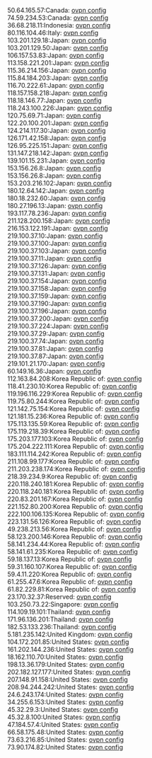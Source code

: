 50.64.165.57:Canada: [ovpn config](vpn/50_64_165_57.ovpn)  
74.59.234.53:Canada: [ovpn config](vpn/74_59_234_53.ovpn)  
36.68.218.11:Indonesia: [ovpn config](vpn/36_68_218_11.ovpn)  
80.116.104.46:Italy: [ovpn config](vpn/80_116_104_46.ovpn)  
103.201.129.18:Japan: [ovpn config](vpn/103_201_129_18.ovpn)  
103.201.129.50:Japan: [ovpn config](vpn/103_201_129_50.ovpn)  
106.157.53.83:Japan: [ovpn config](vpn/106_157_53_83.ovpn)  
113.158.221.201:Japan: [ovpn config](vpn/113_158_221_201.ovpn)  
115.36.214.156:Japan: [ovpn config](vpn/115_36_214_156.ovpn)  
115.84.184.203:Japan: [ovpn config](vpn/115_84_184_203.ovpn)  
116.70.222.61:Japan: [ovpn config](vpn/116_70_222_61.ovpn)  
118.157.158.218:Japan: [ovpn config](vpn/118_157_158_218.ovpn)  
118.18.146.77:Japan: [ovpn config](vpn/118_18_146_77.ovpn)  
118.243.100.226:Japan: [ovpn config](vpn/118_243_100_226.ovpn)  
120.75.69.71:Japan: [ovpn config](vpn/120_75_69_71.ovpn)  
122.20.100.201:Japan: [ovpn config](vpn/122_20_100_201.ovpn)  
124.214.117.30:Japan: [ovpn config](vpn/124_214_117_30.ovpn)  
126.171.42.158:Japan: [ovpn config](vpn/126_171_42_158.ovpn)  
126.95.225.151:Japan: [ovpn config](vpn/126_95_225_151.ovpn)  
131.147.218.142:Japan: [ovpn config](vpn/131_147_218_142.ovpn)  
139.101.15.231:Japan: [ovpn config](vpn/139_101_15_231.ovpn)  
153.156.26.8:Japan: [ovpn config](vpn/153_156_26_8.ovpn)  
153.156.26.8:Japan: [ovpn config](vpn/153_156_26_8.ovpn)  
153.203.216.102:Japan: [ovpn config](vpn/153_203_216_102.ovpn)  
180.12.64.142:Japan: [ovpn config](vpn/180_12_64_142.ovpn)  
180.18.232.60:Japan: [ovpn config](vpn/180_18_232_60.ovpn)  
180.27.196.13:Japan: [ovpn config](vpn/180_27_196_13.ovpn)  
193.117.78.236:Japan: [ovpn config](vpn/193_117_78_236.ovpn)  
211.128.200.158:Japan: [ovpn config](vpn/211_128_200_158.ovpn)  
216.153.122.191:Japan: [ovpn config](vpn/216_153_122_191.ovpn)  
219.100.37.10:Japan: [ovpn config](vpn/219_100_37_10.ovpn)  
219.100.37.100:Japan: [ovpn config](vpn/219_100_37_100.ovpn)  
219.100.37.103:Japan: [ovpn config](vpn/219_100_37_103.ovpn)  
219.100.37.11:Japan: [ovpn config](vpn/219_100_37_11.ovpn)  
219.100.37.126:Japan: [ovpn config](vpn/219_100_37_126.ovpn)  
219.100.37.131:Japan: [ovpn config](vpn/219_100_37_131.ovpn)  
219.100.37.154:Japan: [ovpn config](vpn/219_100_37_154.ovpn)  
219.100.37.158:Japan: [ovpn config](vpn/219_100_37_158.ovpn)  
219.100.37.159:Japan: [ovpn config](vpn/219_100_37_159.ovpn)  
219.100.37.190:Japan: [ovpn config](vpn/219_100_37_190.ovpn)  
219.100.37.196:Japan: [ovpn config](vpn/219_100_37_196.ovpn)  
219.100.37.200:Japan: [ovpn config](vpn/219_100_37_200.ovpn)  
219.100.37.224:Japan: [ovpn config](vpn/219_100_37_224.ovpn)  
219.100.37.29:Japan: [ovpn config](vpn/219_100_37_29.ovpn)  
219.100.37.74:Japan: [ovpn config](vpn/219_100_37_74.ovpn)  
219.100.37.81:Japan: [ovpn config](vpn/219_100_37_81.ovpn)  
219.100.37.87:Japan: [ovpn config](vpn/219_100_37_87.ovpn)  
219.101.21.170:Japan: [ovpn config](vpn/219_101_21_170.ovpn)  
60.149.16.36:Japan: [ovpn config](vpn/60_149_16_36.ovpn)  
112.163.84.208:Korea Republic of: [ovpn config](vpn/112_163_84_208.ovpn)  
118.41.230.10:Korea Republic of: [ovpn config](vpn/118_41_230_10.ovpn)  
119.196.116.229:Korea Republic of: [ovpn config](vpn/119_196_116_229.ovpn)  
119.75.80.244:Korea Republic of: [ovpn config](vpn/119_75_80_244.ovpn)  
121.142.75.154:Korea Republic of: [ovpn config](vpn/121_142_75_154.ovpn)  
121.181.15.236:Korea Republic of: [ovpn config](vpn/121_181_15_236.ovpn)  
175.113.135.59:Korea Republic of: [ovpn config](vpn/175_113_135_59.ovpn)  
175.119.218.39:Korea Republic of: [ovpn config](vpn/175_119_218_39.ovpn)  
175.203.177.103:Korea Republic of: [ovpn config](vpn/175_203_177_103.ovpn)  
175.204.222.111:Korea Republic of: [ovpn config](vpn/175_204_222_111.ovpn)  
183.111.114.242:Korea Republic of: [ovpn config](vpn/183_111_114_242.ovpn)  
211.108.99.177:Korea Republic of: [ovpn config](vpn/211_108_99_177.ovpn)  
211.203.238.174:Korea Republic of: [ovpn config](vpn/211_203_238_174.ovpn)  
218.39.234.9:Korea Republic of: [ovpn config](vpn/218_39_234_9.ovpn)  
220.118.240.181:Korea Republic of: [ovpn config](vpn/220_118_240_181.ovpn)  
220.118.240.181:Korea Republic of: [ovpn config](vpn/220_118_240_181.ovpn)  
220.83.201.167:Korea Republic of: [ovpn config](vpn/220_83_201_167.ovpn)  
221.152.80.200:Korea Republic of: [ovpn config](vpn/221_152_80_200.ovpn)  
222.100.106.135:Korea Republic of: [ovpn config](vpn/222_100_106_135.ovpn)  
223.131.56.126:Korea Republic of: [ovpn config](vpn/223_131_56_126.ovpn)  
49.238.213.56:Korea Republic of: [ovpn config](vpn/49_238_213_56.ovpn)  
58.123.200.146:Korea Republic of: [ovpn config](vpn/58_123_200_146.ovpn)  
58.141.234.44:Korea Republic of: [ovpn config](vpn/58_141_234_44.ovpn)  
58.141.61.235:Korea Republic of: [ovpn config](vpn/58_141_61_235.ovpn)  
59.18.137.13:Korea Republic of: [ovpn config](vpn/59_18_137_13.ovpn)  
59.31.160.107:Korea Republic of: [ovpn config](vpn/59_31_160_107.ovpn)  
59.4.11.220:Korea Republic of: [ovpn config](vpn/59_4_11_220.ovpn)  
61.255.47.6:Korea Republic of: [ovpn config](vpn/61_255_47_6.ovpn)  
61.82.229.81:Korea Republic of: [ovpn config](vpn/61_82_229_81.ovpn)  
23.170.32.37:Reserved: [ovpn config](vpn/23_170_32_37.ovpn)  
103.250.73.22:Singapore: [ovpn config](vpn/103_250_73_22.ovpn)  
114.109.19.101:Thailand: [ovpn config](vpn/114_109_19_101.ovpn)  
171.96.136.201:Thailand: [ovpn config](vpn/171_96_136_201.ovpn)  
182.53.133.236:Thailand: [ovpn config](vpn/182_53_133_236.ovpn)  
5.181.235.142:United Kingdom: [ovpn config](vpn/5_181_235_142.ovpn)  
104.172.201.85:United States: [ovpn config](vpn/104_172_201_85.ovpn)  
161.202.144.236:United States: [ovpn config](vpn/161_202_144_236.ovpn)  
18.162.110.70:United States: [ovpn config](vpn/18_162_110_70.ovpn)  
198.13.36.179:United States: [ovpn config](vpn/198_13_36_179.ovpn)  
202.182.127.177:United States: [ovpn config](vpn/202_182_127_177.ovpn)  
207.148.91.158:United States: [ovpn config](vpn/207_148_91_158.ovpn)  
208.94.244.242:United States: [ovpn config](vpn/208_94_244_242.ovpn)  
24.6.243.174:United States: [ovpn config](vpn/24_6_243_174.ovpn)  
34.255.6.153:United States: [ovpn config](vpn/34_255_6_153.ovpn)  
45.32.29.3:United States: [ovpn config](vpn/45_32_29_3.ovpn)  
45.32.8.100:United States: [ovpn config](vpn/45_32_8_100.ovpn)  
47.184.57.4:United States: [ovpn config](vpn/47_184_57_4.ovpn)  
66.58.175.48:United States: [ovpn config](vpn/66_58_175_48.ovpn)  
73.63.216.85:United States: [ovpn config](vpn/73_63_216_85.ovpn)  
73.90.174.82:United States: [ovpn config](vpn/73_90_174_82.ovpn)  
